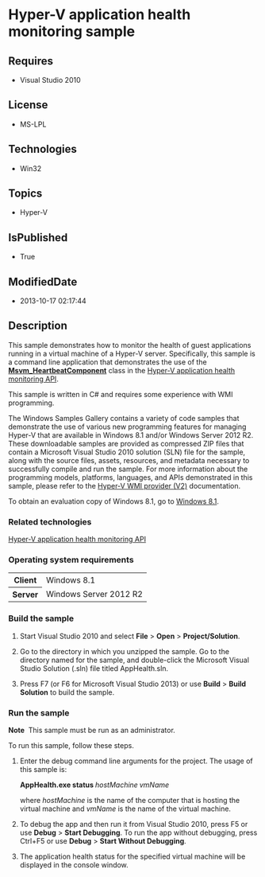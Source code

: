 # Hyper-V application health monitoring sample
## Requires
* Visual Studio 2010
## License
* MS-LPL
## Technologies
* Win32
## Topics
* Hyper-V
## IsPublished
* True
## ModifiedDate
* 2013-10-17 02:17:44
## Description

<div id="mainSection">
<p>This sample demonstrates how to monitor the health of guest applications running in a virtual machine of a Hyper-V server. Specifically, this sample is a command line application that demonstrates the use of the
<a href="http://msdn.microsoft.com/en-us/library/windows/desktop/hh850157"><b>Msvm_HeartbeatComponent</b></a> class in the
<a href="http://msdn.microsoft.com/en-us/library/windows/desktop/hh850067">Hyper-V application health monitoring API</a>.</p>
<p>This sample is written in C# and requires some experience with WMI programming.</p>
<p>The Windows Samples Gallery contains a variety of code samples that demonstrate the use of various new programming features for managing Hyper-V that are available in Windows&nbsp;8.1 and/or Windows Server&nbsp;2012&nbsp;R2. These downloadable samples are provided as compressed
 ZIP files that contain a Microsoft Visual Studio&nbsp;2010 solution (SLN) file for the sample, along with the source files, assets, resources, and metadata necessary to successfully compile and run the sample. For more information about the programming models,
 platforms, languages, and APIs demonstrated in this sample, please refer to the <a href="http://msdn.microsoft.com/en-us/library/windows/desktop/hh850319">
Hyper-V WMI provider (V2)</a> documentation.</p>
<p>To obtain an evaluation copy of Windows&nbsp;8.1, go to <a href="http://go.microsoft.com/fwlink/p/?linkid=301696">
Windows&nbsp;8.1</a>.</p>
<h3>Related technologies</h3>
<a href="http://msdn.microsoft.com/en-us/library/windows/desktop/hh850067">Hyper-V application health monitoring API</a>
<h3>Operating system requirements</h3>
<table>
<tbody>
<tr>
<th>Client</th>
<td><dt>Windows&nbsp;8.1 </dt></td>
</tr>
<tr>
<th>Server</th>
<td><dt>Windows Server&nbsp;2012&nbsp;R2 </dt></td>
</tr>
</tbody>
</table>
<h3>Build the sample</h3>
<ol>
<li>
<p>Start Visual Studio&nbsp;2010 and select <b>File</b> &gt; <b>Open</b> &gt; <b>Project/Solution</b>.</p>
</li><li>
<p>Go to the directory in which you unzipped the sample. Go to the directory named for the sample, and double-click the Microsoft Visual Studio Solution (.sln) file titled AppHealth.sln.</p>
</li><li>
<p>Press F7 (or F6 for Microsoft Visual Studio&nbsp;2013) or use <b>Build</b> &gt; <b>
Build Solution</b> to build the sample.</p>
</li></ol>
<h3>Run the sample</h3>
<p></p>
<p class="note"><b>Note</b>&nbsp;&nbsp;This sample must be run as an administrator.</p>
<p></p>
<p>To run this sample, follow these steps.</p>
<ol>
<li>Enter the debug command line arguments for the project. The usage of this sample is:
<p><b>AppHealth.exe status </b><i>hostMachine</i><b> </b><i>vmName</i></p>
<p>where <i>hostMachine</i> is the name of the computer that is hosting the virtual machine and
<i>vmName</i> is the name of the virtual machine.</p>
</li><li>
<p>To debug the app and then run it from Visual Studio&nbsp;2010, press F5 or use <b>Debug</b> &gt;
<b>Start Debugging</b>. To run the app without debugging, press Ctrl&#43;F5 or use <b>
Debug</b> &gt; <b>Start Without Debugging</b>.</p>
</li><li>The application health status for the specified virtual machine will be displayed in the console window.
</li></ol>
<p></p>
</div>
